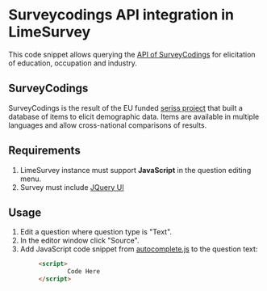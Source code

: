 # Surveycodings API integration in LimeSurvey
This code snippet allows querying the [API of SurveyCodings](https://api.surveycodings.org) for elicitation of education, occupation and industry.

## SurveyCodings
SurveyCodings is the result of the EU funded [seriss project](https://www.surveycodings.org/) that built a database of items to elicit demographic data. Items are available in multiple languages and allow cross-national comparisons of results.

## Requirements
1. LimeSurvey instance must support **JavaScript** in the question editing menu.
2. Survey must include [JQuery UI](https://code.jquery.com/ui/)

## Usage
1. Edit a question where question type is "Text".
2. In the editor window click "Source".
3. Add JavaScript code snippet from [autocomplete.js](autocomplete.js) to the question text:
   ```HTML
        <script>
                Code Here
        </script>
    ```